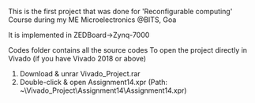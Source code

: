 This is the first project that was done for 'Reconfigurable computing' Course during my ME Microelectronics @BITS, Goa

It is implemented in ZEDBoard->Zynq-7000

Codes folder contains all the source codes
To open the project directly in Vivado (if you have Vivado 2018 or above)
1) Download & unrar Vivado_Project.rar
2) Double-click & open Assignment14.xpr  (Path: ~\Vivado_Project\Assignment14\Assignment14.xpr)
